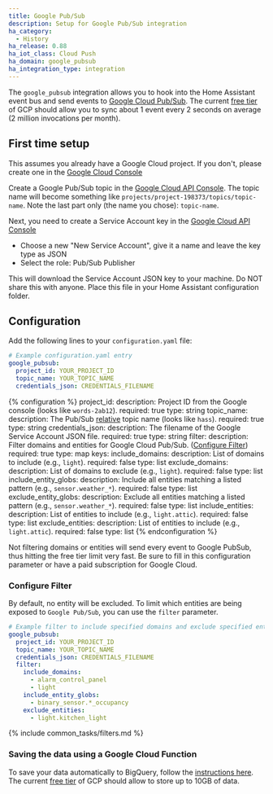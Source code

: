 ```yaml
---
title: Google Pub/Sub
description: Setup for Google Pub/Sub integration
ha_category:
  - History
ha_release: 0.88
ha_iot_class: Cloud Push
ha_domain: google_pubsub
ha_integration_type: integration
---
```


The `google_pubsub` integration allows you to hook into the Home Assistant event bus and send events to [Google Cloud Pub/Sub](https://cloud.google.com/pubsub/docs/overview). The current [free tier](https://cloud.google.com/free/) of GCP should allow you to sync about 1 event every 2 seconds on average (2 million invocations per month).

## First time setup

This assumes you already have a Google Cloud project. If you don't, please create one in the [Google Cloud Console](https://console.cloud.google.com/projectcreate)

Create a Google Pub/Sub topic in the [Google Cloud API Console](https://console.cloud.google.com/cloudpubsub/topicList). The topic name will become something like `projects/project-198373/topics/topic-name`. Note the last part only (the name you chose): `topic-name`.

Next, you need to create a Service Account key in the [Google Cloud API Console](https://console.cloud.google.com/apis/credentials/serviceaccountkey)

- Choose a new "New Service Account", give it a name and leave the key type as JSON
- Select the role: Pub/Sub Publisher 

This will download the Service Account JSON key to your machine. Do NOT share this with anyone. Place this file in your Home Assistant configuration folder.

## Configuration

Add the following lines to your `configuration.yaml` file:

```yaml
# Example configuration.yaml entry
google_pubsub:
  project_id: YOUR_PROJECT_ID
  topic_name: YOUR_TOPIC_NAME
  credentials_json: CREDENTIALS_FILENAME
```

{% configuration %}
project_id:
  description: Project ID from the Google console (looks like `words-2ab12`).
  required: true
  type: string
topic_name:
  description: The Pub/Sub [relative](https://cloud.google.com/pubsub/docs/admin#resource_names) topic name (looks like `hass`).
  required: true
  type: string
credentials_json:
  description: The filename of the Google Service Account JSON file.
  required: true
  type: string
filter:
  description: Filter domains and entities for Google Cloud Pub/Sub. ([Configure Filter](#configure-filter))
  required: true
  type: map
  keys:
    include_domains:
      description: List of domains to include (e.g., `light`).
      required: false
      type: list
    exclude_domains:
      description: List of domains to exclude (e.g., `light`).
      required: false
      type: list
    include_entity_globs:
      description: Include all entities matching a listed pattern (e.g., `sensor.weather_*`).
      required: false
      type: list
    exclude_entity_globs:
      description: Exclude all entities matching a listed pattern (e.g., `sensor.weather_*`).
      required: false
      type: list
    include_entities:
      description: List of entities to include (e.g., `light.attic`).
      required: false
      type: list
    exclude_entities:
      description: List of entities to include (e.g., `light.attic`).
      required: false
      type: list
{% endconfiguration %}

<div class='note warning'>
  Not filtering domains or entities will send every event to Google PubSub, thus hitting the free tier limit very fast. Be sure to fill in this configuration parameter or have a paid subscription for Google Cloud.
</div>

### Configure Filter

By default, no entity will be excluded. To limit which entities are being exposed to `Google Pub/Sub`, you can use the `filter` parameter.

```yaml
# Example filter to include specified domains and exclude specified entities
google_pubsub:
  project_id: YOUR_PROJECT_ID
  topic_name: YOUR_TOPIC_NAME
  credentials_json: CREDENTIALS_FILENAME
  filter:
    include_domains:
      - alarm_control_panel
      - light
    include_entity_globs:
      - binary_sensor.*_occupancy
    exclude_entities:
      - light.kitchen_light
```

{% include common_tasks/filters.md %}

### Saving the data using a Google Cloud Function

To save your data automatically to BigQuery, follow the [instructions here](https://github.com/timvancann/home-assistant-pubsub-cloud-function). The current [free tier](https://cloud.google.com/free/) of GCP should allow to store up to 10GB of data.

